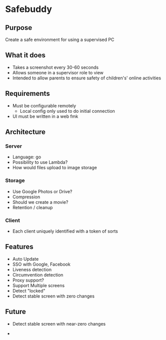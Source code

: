 # Safebuddy

## Purpose
Create a safe environment for using a supervised PC

## What it does
- Takes a screenshot every 30-60 seconds
- Allows someone in a supervisor role to view
- Intended to allow parents to ensure safety of children's' online activities

## Requirements

 - Must be configurable remotely
	 - Local config only used to do initial connection
 - UI must be written in a web fmk

## Architecture
### Server
- Language: go
- Possibility to use Lambda?
- How would files upload to image storage
### Storage
 - Use Google Photos or Drive?
 - Compression
 - Should we create a movie?
 - Retention / cleanup
 ### Client
 - Each client uniquely identified with a token of sorts

## Features
- Auto Update
- SSO with Google, Facebook
- Liveness detection
- Circumvention detection
- Proxy support?
- Support Multiple screens
- Detect "locked"
- Detect stable screen with zero changes

## Future
- Detect stable screen with near-zero changes

- 
<!--stackedit_data:
eyJoaXN0b3J5IjpbLTg1OTI2NDI1MSwxOTA3MTQwMzY3LC0xNj
A4OTcyMzMsLTEyODY4MjQ5MDNdfQ==
-->